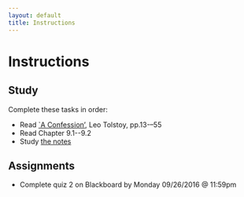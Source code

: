 ```yaml
---
layout: default
title: Instructions
---
```



# Instructions #


## Study

Complete these tasks in order:

+ Read [`A Confession’](/Teaching/Examined/Meaning/Confession.pdf), Leo Tolstoy, pp.13-–55
+ Read Chapter 9.1--9.2
+ Study [the notes](/Teaching/Examined/Meaning/Handout) 


## Assignments

+ Complete quiz 2 on Blackboard by Monday 09/26/2016 @ 11:59pm
